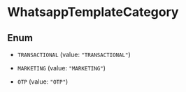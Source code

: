 

# WhatsappTemplateCategory

## Enum


* `TRANSACTIONAL` (value: `"TRANSACTIONAL"`)

* `MARKETING` (value: `"MARKETING"`)

* `OTP` (value: `"OTP"`)



